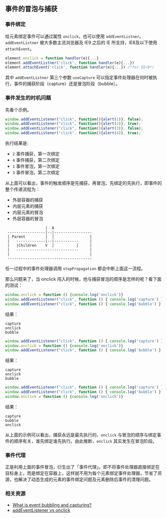 ## 事件的冒泡与捕获

### 事件绑定

给元素绑定事件可以通过属性 `onclick`，也可以使用 `addEventListner`。`addEventListner` 被大多数主流浏览器及 IE9 之后的 IE 所支持，IE8及以下使用 `attachEvent`。

```js
element.onclick = function handler(e){...}
element.addEventListner('click', function handler(e){...})
element.attachEvent('click', function handler(e){...}) /*for IE<9*/
```

其中 `addEventListner` 第三个参数 `useCapture` 可以指定事件处理器在何时被执行，事件的捕获阶段（capture）还是冒泡阶段（bubble）。


### 事件发生的时机问题

先看个示例。

```js
window.addEventListener("click", function(){alert(1)}, false);
window.addEventListener("click", function(){alert(2)}, true);
window.addEventListener("click", function(){alert(3)}, false);
window.addEventListener("click", function(){alert(4)}, true);
```

执行结果是:

* `2`  事件捕获，第一次绑定
* `4`  事件捕获，第二次绑定
* `1`  事件冒泡，第一次绑定
* `3`  事件冒泡，第二次绑定

从上面可以看出，事件的触发顺序是先捕获，再冒泡，先绑定的先执行，即事件的整个传递流程为：

* 外层容器的捕获
* 内层元素的捕获
* 内层元素的冒泡
* 外层容器的冒泡

```
                  |  A
 -----------------|--|-----------------
 | Parent         |  |                |
 |   -------------|--|-----------     |
 |   |Children    V  |          |     |
 |   ----------------------------     |
 |                                    |
 --------------------------------------
```

任一过程中的事件处理器调用 `stopPropagation` 都会中断上面这一流程。

那么问题来了，当 onclick 闯入的时候，他与捕获冒泡的顺序是怎样的呢？看下面的测试：

```js
window.onclick = function () {console.log('onclick')}
window.addEventListener("click", function () { console.log('capture') }, true);
window.addEventListener("click", function () { console.log('bubble') }, false);
```

结果：

```
capture
onclick
bubble
```

```js
window.addEventListener("click", function () { console.log('capture') }, true);
window.onclick = function () {console.log('onclick')}
window.addEventListener("click", function () { console.log('bubble') }, false);
```

结果：

```
capture
onclick
bubble
```

```js
window.addEventListener("click", function () { console.log('capture') }, true);
window.addEventListener("click", function () { console.log('bubble') }, false);
window.onclick = function () {console.log('onclick')}
```

结果：

```
capture
bubble
onclick
```

从上面的示例可以看出，捕获永远是最先执行的，`onclick` 与冒泡的顺序与绑定事件的顺序有关，谁先绑定谁先执行。由此推断，`onclick` 其实发生在冒泡阶段。


### 事件代理 

正是利用上面的事件冒泡，衍生出了「事件代理」。即不将事件处理器直接绑定在目标身上，而是绑定在容器上，这样就不用为每个元素绑定事件处理器，节省了资源，也解决了动态生成的元素的事件绑定问题及元素删除后事件的清理问题。


### 相关资源

* [What is event bubbling and capturing?](https://stackoverflow.com/questions/4616694/what-is-event-bubbling-and-capturing)
* [addEventListener vs onclick](https://stackoverflow.com/questions/6348494/addeventlistener-vs-onclick)

